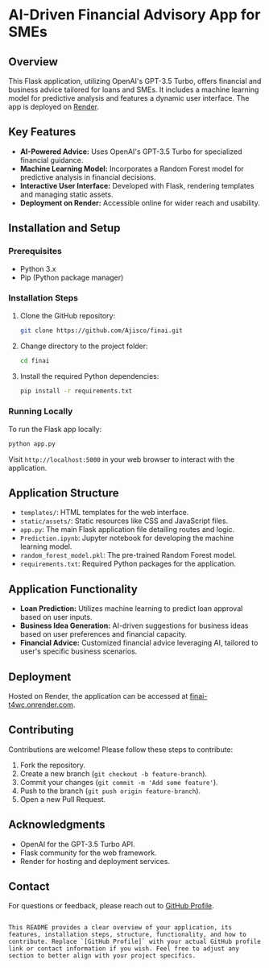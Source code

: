 # AI-Driven Financial Advisory App for SMEs

## Overview
This Flask application, utilizing OpenAI's GPT-3.5 Turbo, offers financial and business advice tailored for loans and SMEs. It includes a machine learning model for predictive analysis and features a dynamic user interface. The app is deployed on [Render](https://finai-t4wc.onrender.com).

## Key Features
- **AI-Powered Advice:** Uses OpenAI's GPT-3.5 Turbo for specialized financial guidance.
- **Machine Learning Model:** Incorporates a Random Forest model for predictive analysis in financial decisions.
- **Interactive User Interface:** Developed with Flask, rendering templates and managing static assets.
- **Deployment on Render:** Accessible online for wider reach and usability.

## Installation and Setup

### Prerequisites
- Python 3.x
- Pip (Python package manager)

### Installation Steps
1. Clone the GitHub repository:
   ```bash
   git clone https://github.com/Ajisco/finai.git
   ```
2. Change directory to the project folder:
   ```bash
   cd finai
   ```
3. Install the required Python dependencies:
   ```bash
   pip install -r requirements.txt
   ```

### Running Locally
To run the Flask app locally:
```bash
python app.py
```
Visit `http://localhost:5000` in your web browser to interact with the application.

## Application Structure
- `templates/`: HTML templates for the web interface.
- `static/assets/`: Static resources like CSS and JavaScript files.
- `app.py`: The main Flask application file detailing routes and logic.
- `Prediction.ipynb`: Jupyter notebook for developing the machine learning model.
- `random_forest_model.pkl`: The pre-trained Random Forest model.
- `requirements.txt`: Required Python packages for the application.

## Application Functionality
- **Loan Prediction:** Utilizes machine learning to predict loan approval based on user inputs.
- **Business Idea Generation:** AI-driven suggestions for business ideas based on user preferences and financial capacity.
- **Financial Advice:** Customized financial advice leveraging AI, tailored to user's specific business scenarios.

## Deployment
Hosted on Render, the application can be accessed at [finai-t4wc.onrender.com](https://finai-t4wc.onrender.com).

## Contributing
Contributions are welcome! Please follow these steps to contribute:
1. Fork the repository.
2. Create a new branch (`git checkout -b feature-branch`).
3. Commit your changes (`git commit -m 'Add some feature'`).
4. Push to the branch (`git push origin feature-branch`).
5. Open a new Pull Request.

## Acknowledgments
- OpenAI for the GPT-3.5 Turbo API.
- Flask community for the web framework.
- Render for hosting and deployment services.

## Contact
For questions or feedback, please reach out to [GitHub Profile](https://github.com/Ajisco).
```

This README provides a clear overview of your application, its features, installation steps, structure, functionality, and how to contribute. Replace `[GitHub Profile]` with your actual GitHub profile link or contact information if you wish. Feel free to adjust any section to better align with your project specifics.
